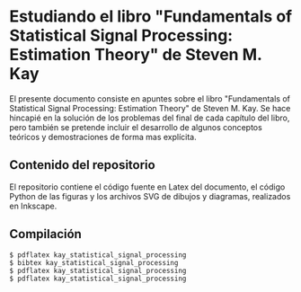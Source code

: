 # Estudiando el libro "Fundamentals of Statistical Signal Processing: Estimation Theory"  de Steven M. Kay

El presente documento consiste en apuntes sobre el libro "Fundamentals of Statistical Signal Processing: Estimation Theory" de Steven M. Kay. Se hace hincapié en la solución de los problemas del final de cada capítulo del libro, pero también se pretende incluir el desarrollo de algunos conceptos teóricos y demostraciones de forma mas explícita.

## Contenido del repositorio

El repositorio contiene el código fuente en Latex del documento, el código Python de las figuras y los archivos SVG de dibujos y diagramas, realizados en Inkscape.

## Compilación

```
$ pdflatex kay_statistical_signal_processing
$ bibtex kay_statistical_signal_processing
$ pdflatex kay_statistical_signal_processing
$ pdflatex kay_statistical_signal_processing
```
